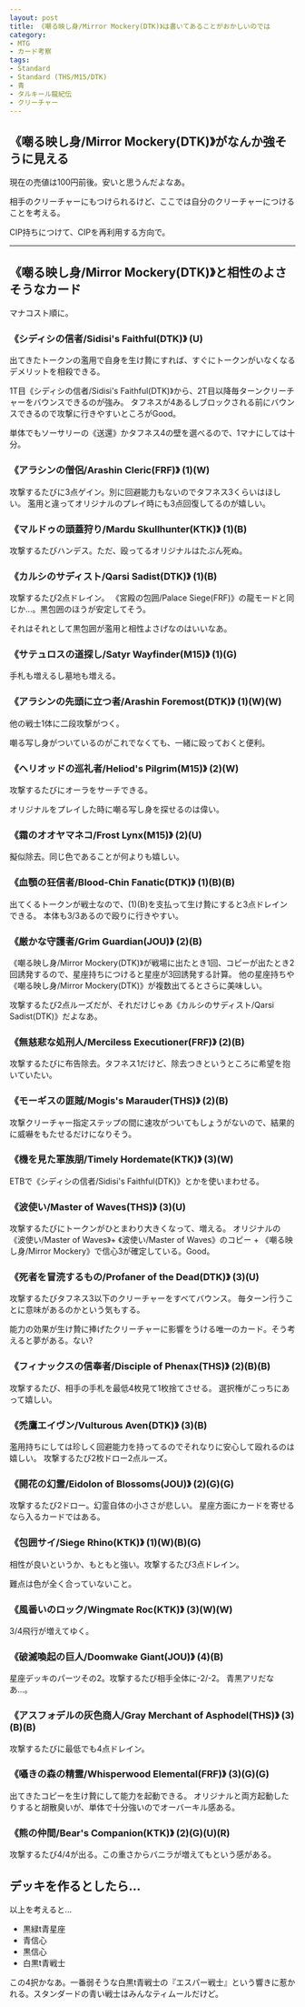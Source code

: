 ```yaml
---
layout: post
title: 《嘲る映し身/Mirror Mockery(DTK)》は書いてあることがおかしいのでは
category:
- MTG
- カード考察
tags:
- Standard
- Standard (THS/M15/DTK)
- 青
- タルキール龍紀伝
- クリーチャー
---
```

## 《嘲る映し身/Mirror Mockery(DTK)》がなんか強そうに見える

現在の売値は100円前後。安いと思うんだよなあ。

相手のクリーチャーにもつけられるけど、ここでは自分のクリーチャーにつけることを考える。

CIP持ちにつけて、CIPを再利用する方向で。

<!-- more -->

----

## 《嘲る映し身/Mirror Mockery(DTK)》と相性のよさそうなカード

マナコスト順に。

### 《シディシの信者/Sidisi's Faithful(DTK)》 (U)

出てきたトークンの濫用で自身を生け贄にすれば、すぐにトークンがいなくなるデメリットを相殺できる。

1T目《シディシの信者/Sidisi's Faithful(DTK)》から、2T目以降毎ターンクリーチャーをバウンスできるのが強み。
タフネスが4あるしブロックされる前にバウンスできるので攻撃に行きやすいところがGood。

単体でもソーサリーの《送還》かタフネス4の壁を選べるので、1マナにしては十分。

### 《アラシンの僧侶/Arashin Cleric(FRF)》 (1)(W)

攻撃するたびに3点ゲイン。別に回避能力もないのでタフネス3くらいはほしい。
濫用と違ってオリジナルのプレイ時にも3点回復してるのが嬉しい。

### 《マルドゥの頭蓋狩り/Mardu Skullhunter(KTK)》 (1)(B)

攻撃するたびハンデス。ただ、殴ってるオリジナルはたぶん死ぬ。

### 《カルシのサディスト/Qarsi Sadist(DTK)》 (1)(B)

攻撃するたび2点ドレイン。
《宮殿の包囲/Palace Siege(FRF)》の龍モードと同じか…。黒包囲のほうが安定してそう。

それはそれとして黒包囲が濫用と相性よさげなのはいいなあ。

### 《サテュロスの道探し/Satyr Wayfinder(M15)》 (1)(G)

手札も増えるし墓地も増える。

### 《アラシンの先頭に立つ者/Arashin Foremost(DTK)》 (1)(W)(W)

他の戦士1体に二段攻撃がつく。

嘲る写し身がついているのがこれでなくても、一緒に殴っておくと便利。

### 《ヘリオッドの巡礼者/Heliod's Pilgrim(M15)》 (2)(W)

攻撃するたびにオーラをサーチできる。

オリジナルをプレイした時に嘲る写し身を探せるのは偉い。

### 《霜のオオヤマネコ/Frost Lynx(M15)》 (2)(U)

擬似除去。同じ色であることが何よりも嬉しい。

### 《血顎の狂信者/Blood-Chin Fanatic(DTK)》 (1)(B)(B)

出てくるトークンが戦士なので、(1)(B)を支払って生け贄にすると3点ドレインできる。
本体も3/3あるので殴りに行きやすい。

### 《厳かな守護者/Grim Guardian(JOU)》 (2)(B)

《嘲る映し身/Mirror Mockery(DTK)》が戦場に出たとき1回、コピーが出たとき2回誘発するので、星座持ちにつけると星座が3回誘発する計算。
他の星座持ちや《嘲る映し身/Mirror Mockery(DTK)》が複数出てるとさらに美味しい。

攻撃するたび2点ルーズだが、それだけじゃあ《カルシのサディスト/Qarsi Sadist(DTK)》だよなあ。

### 《無慈悲な処刑人/Merciless Executioner(FRF)》 (2)(B)

攻撃するたびに布告除去。タフネス1だけど、除去つきというところに希望を抱いていたい。

### 《モーギスの匪賊/Mogis's Marauder(THS)》 (2)(B)

攻撃クリーチャー指定ステップの間に速攻がついてもしょうがないので、結果的に威嚇をもたせるだけになりそう。

### 《機を見た軍族朋/Timely Hordemate(KTK)》 (3)(W)

ETBで《シディシの信者/Sidisi's Faithful(DTK)》とかを使いまわせる。

### 《波使い/Master of Waves(THS)》 (3)(U)

攻撃するたびにトークンがひとまわり大きくなって、増える。
オリジナルの《波使い/Master of Waves》+ 《波使い/Master of Waves》のコピー + 《嘲る映し身/Mirror Mockery》で信心3が確定している。Good。

### 《死者を冒涜するもの/Profaner of the Dead(DTK)》 (3)(U)

攻撃するたびタフネス3以下のクリーチャーをすべてバウンス。
毎ターン行うことに意味があるのかという気もする。

能力の効果が生け贄に捧げたクリーチャーに影響をうける唯一のカード。そう考えると夢がある。ない?

### 《フィナックスの信奉者/Disciple of Phenax(THS)》 (2)(B)(B)

攻撃するたび、相手の手札を最低4枚見て1枚捨てさせる。
選択権がこっちにあって嬉しい。

### 《禿鷹エイヴン/Vulturous Aven(DTK)》 (3)(B)

濫用持ちにしては珍しく回避能力を持ってるのでそれなりに安心して殴れるのは嬉しい。
攻撃するたび2枚ドロー2点ルーズ。

### 《開花の幻霊/Eidolon of Blossoms(JOU)》 (2)(G)(G)

攻撃するたび2ドロー。幻霊自体の小ささが悲しい。
星座方面にカードを寄せるなら入るカードではある。

### 《包囲サイ/Siege Rhino(KTK)》 (1)(W)(B)(G)

相性が良いというか、もともと強い。攻撃するたび3点ドレイン。

難点は色が全く合っていないこと。

### 《風番いのロック/Wingmate Roc(KTK)》 (3)(W)(W)

3/4飛行が増えてゆく。

### 《破滅喚起の巨人/Doomwake Giant(JOU)》 (4)(B)

星座デッキのパーツその2。攻撃するたび相手全体に-2/-2。
青黒アリだなあ…。

### 《アスフォデルの灰色商人/Gray Merchant of Asphodel(THS)》 (3)(B)(B)

攻撃するたびに最低でも4点ドレイン。

### 《囁きの森の精霊/Whisperwood Elemental(FRF)》 (3)(G)(G)

出てきたコピーを生け贄にして能力を起動できる。
オリジナルと両方起動したりすると胡散臭いが、単体で十分強いのでオーバーキル感ある。

### 《熊の仲間/Bear's Companion(KTK)》 (2)(G)(U)(R)

攻撃するたび4/4が出る。この重さからバニラが増えてもという感がある。

## デッキを作るとしたら…

以上を考えると…

  * 黒緑t青星座
  * 青信心
  * 黒信心
  * 白黒t青戦士

この4択かなあ。一番弱そうな白黒t青戦士の『エスパー戦士』という響きに惹かれる。スタンダードの青い戦士はみんなティムールだけど。
